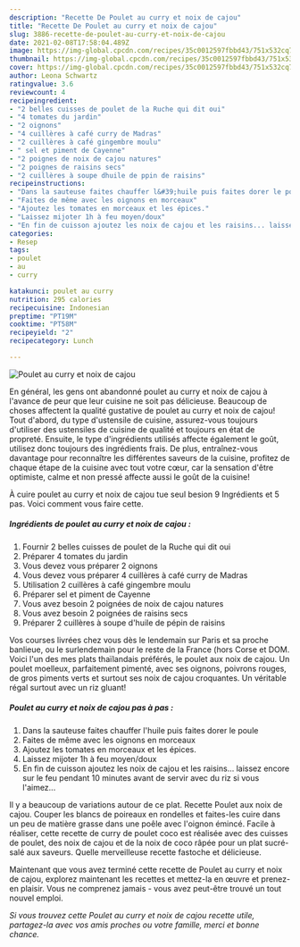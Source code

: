 ```yaml
---
description: "Recette De Poulet au curry et noix de cajou"
title: "Recette De Poulet au curry et noix de cajou"
slug: 3886-recette-de-poulet-au-curry-et-noix-de-cajou
date: 2021-02-08T17:58:04.489Z
image: https://img-global.cpcdn.com/recipes/35c0012597fbbd43/751x532cq70/poulet-au-curry-et-noix-de-cajou-photo-principale-de-la-recette.jpg
thumbnail: https://img-global.cpcdn.com/recipes/35c0012597fbbd43/751x532cq70/poulet-au-curry-et-noix-de-cajou-photo-principale-de-la-recette.jpg
cover: https://img-global.cpcdn.com/recipes/35c0012597fbbd43/751x532cq70/poulet-au-curry-et-noix-de-cajou-photo-principale-de-la-recette.jpg
author: Leona Schwartz
ratingvalue: 3.6
reviewcount: 4
recipeingredient:
- "2 belles cuisses de poulet de la Ruche qui dit oui"
- "4 tomates du jardin"
- "2 oignons"
- "4 cuillères à café curry de Madras"
- "2 cuillères à café gingembre moulu"
- " sel et piment de Cayenne"
- "2 poignes de noix de cajou natures"
- "2 poignes de raisins secs"
- "2 cuillères à soupe dhuile de ppin de raisins"
recipeinstructions:
- "Dans la sauteuse faites chauffer l&#39;huile puis faites dorer le poule"
- "Faites de même avec les oignons en morceaux"
- "Ajoutez les tomates en morceaux et les épices."
- "Laissez mijoter 1h à feu moyen/doux"
- "En fin de cuisson ajoutez les noix de cajou et les raisins... laissez encore sur le feu pendant 10 minutes avant de servir avec du riz si vous l&#39;aimez..."
categories:
- Resep
tags:
- poulet
- au
- curry

katakunci: poulet au curry 
nutrition: 295 calories
recipecuisine: Indonesian
preptime: "PT19M"
cooktime: "PT58M"
recipeyield: "2"
recipecategory: Lunch

---
```



![Poulet au curry et noix de cajou](https://img-global.cpcdn.com/recipes/35c0012597fbbd43/751x532cq70/poulet-au-curry-et-noix-de-cajou-photo-principale-de-la-recette.jpg)

En général, les gens ont abandonné poulet au curry et noix de cajou à l'avance de peur que leur cuisine ne soit pas délicieuse. Beaucoup de choses affectent la qualité gustative de poulet au curry et noix de cajou! Tout d'abord, du type d'ustensile de cuisine, assurez-vous toujours d'utiliser des ustensiles de cuisine de qualité et toujours en état de propreté. Ensuite, le type d'ingrédients utilisés affecte également le goût, utilisez donc toujours des ingrédients frais. De plus, entraînez-vous davantage pour reconnaître les différentes saveurs de la cuisine, profitez de chaque étape de la cuisine avec tout votre cœur, car la sensation d'être optimiste, calme et non pressé affecte aussi le goût de la cuisine!

<!--inarticleads1-->

À cuire poulet au curry et noix de cajou tue seul besion 9 Ingrédients et 5 pas. Voici comment vous faire cette.

##### Ingrédients de poulet au curry et noix de cajou :

1. Fournir 2 belles cuisses de poulet de la Ruche qui dit oui
1. Préparer 4 tomates du jardin
1. Vous devez vous préparer 2 oignons
1. Vous devez vous préparer 4 cuillères à café curry de Madras
1. Utilisation 2 cuillères à café gingembre moulu
1. Préparer  sel et piment de Cayenne
1. Vous avez besoin 2 poignées de noix de cajou natures
1. Vous avez besoin 2 poignées de raisins secs
1. Préparer 2 cuillères à soupe d&#39;huile de pépin de raisins


Vos courses livrées chez vous dès le lendemain sur Paris et sa proche banlieue, ou le surlendemain pour le reste de la France (hors Corse et DOM. Voici l&#39;un des mes plats thaïlandais préférés, le poulet aux noix de cajou. Un poulet moelleux, parfaitement pimenté, avec ses oignons, poivrons rouges, de gros piments verts et surtout ses noix de cajou croquantes. Un véritable régal surtout avec un riz gluant! 

<!--inarticleads2-->

##### Poulet au curry et noix de cajou pas à pas :

1. Dans la sauteuse faites chauffer l&#39;huile puis faites dorer le poule
1. Faites de même avec les oignons en morceaux
1. Ajoutez les tomates en morceaux et les épices.
1. Laissez mijoter 1h à feu moyen/doux
1. En fin de cuisson ajoutez les noix de cajou et les raisins... laissez encore sur le feu pendant 10 minutes avant de servir avec du riz si vous l&#39;aimez...


Il y a beaucoup de variations autour de ce plat. Recette Poulet aux noix de cajou. Couper les blancs de poireaux en rondelles et faites-les cuire dans un peu de matière grasse dans une poêle avec l&#39;oignon émincé. Facile à réaliser, cette recette de curry de poulet coco est réalisée avec des cuisses de poulet, des noix de cajou et de la noix de coco râpée pour un plat sucré-salé aux saveurs. Quelle merveilleuse recette fastoche et délicieuse. 

<!--inarticleads1-->

<p>
Maintenant que vous avez terminé cette recette de Poulet au curry et noix de cajou, explorez maintenant les recettes et mettez-la en œuvre et prenez-en plaisir. Vous ne comprenez jamais - vous avez peut-être trouvé un tout nouvel emploi.
</p>

<p>
<i>Si vous trouvez cette Poulet au curry et noix de cajou recette utile, partagez-la avec vos amis proches ou votre famille, merci et bonne chance.</i>
</p>
